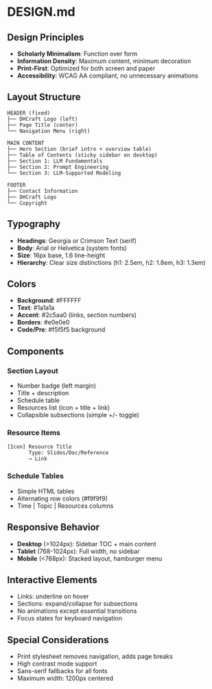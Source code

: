 # DESIGN.md

## Design Principles
- **Scholarly Minimalism**: Function over form
- **Information Density**: Maximum content, minimum decoration
- **Print-First**: Optimized for both screen and paper
- **Accessibility**: WCAG AA compliant, no unnecessary animations

## Layout Structure
```
HEADER (fixed)
├── DHCraft Logo (left)
├── Page Title (center)
└── Navigation Menu (right)

MAIN CONTENT
├── Hero Section (brief intro + overview table)
├── Table of Contents (sticky sidebar on desktop)
├── Section 1: LLM Fundamentals
├── Section 2: Prompt Engineering
└── Section 3: LLM-Supported Modeling

FOOTER
├── Contact Information
├── DHCraft Logo
└── Copyright
```

## Typography
- **Headings**: Georgia or Crimson Text (serif)
- **Body**: Arial or Helvetica (system fonts)
- **Size**: 16px base, 1.6 line-height
- **Hierarchy**: Clear size distinctions (h1: 2.5em, h2: 1.8em, h3: 1.3em)

## Colors
- **Background**: #FFFFFF
- **Text**: #1a1a1a
- **Accent**: #2c5aa0 (links, section numbers)
- **Borders**: #e0e0e0
- **Code/Pre**: #f5f5f5 background

## Components

### Section Layout
- Number badge (left margin)
- Title + description
- Schedule table
- Resources list (icon + title + link)
- Collapsible subsections (simple +/- toggle)

### Resource Items
```
[Icon] Resource Title
       Type: Slides/Doc/Reference
       → Link
```

### Schedule Tables
- Simple HTML tables
- Alternating row colors (#f9f9f9)
- Time | Topic | Resources columns

## Responsive Behavior
- **Desktop** (>1024px): Sidebar TOC + main content
- **Tablet** (768-1024px): Full width, no sidebar
- **Mobile** (<768px): Stacked layout, hamburger menu

## Interactive Elements
- Links: underline on hover
- Sections: expand/collapse for subsections
- No animations except essential transitions
- Focus states for keyboard navigation

## Special Considerations
- Print stylesheet removes navigation, adds page breaks
- High contrast mode support
- Sans-serif fallbacks for all fonts
- Maximum width: 1200px centered